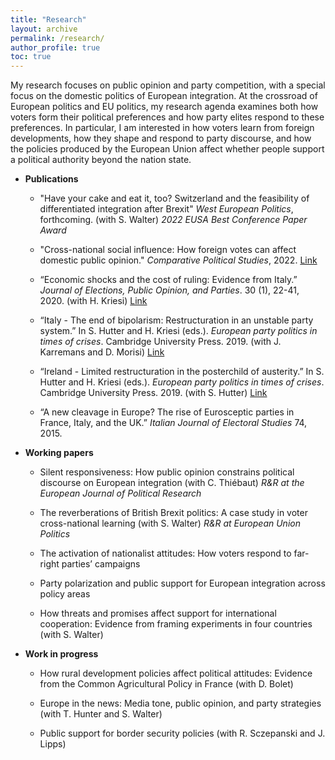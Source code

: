 ```yaml
---
title: "Research"
layout: archive
permalink: /research/
author_profile: true
toc: true
---
```



My research focuses on public opinion and party competition, with a special focus on the domestic politics of European integration. At the crossroad of European politics and EU politics, my research agenda examines both how voters form their political preferences and how party elites respond to these preferences. In particular, I am interested in how voters learn from foreign developments, how they shape and respond to party discourse, and how the policies produced by the European Union affect whether people support a political authority beyond the nation state.



- **Publications**
	- "Have your cake and eat it, too? Switzerland and the feasibility of differentiated integration after Brexit" <em>West European Politics</em>, forthcoming. (with S. Walter) 
	<em>2022 EUSA Best Conference Paper Award</em>

    - "Cross-national social influence: How foreign votes can affect domestic public opinion." <em>Comparative Political Studies</em>, 2022. <a href="https://journals.sagepub.com/doi/full/10.1177/00104140221088846">Link</a>

	- “Economic shocks and the cost of ruling: Evidence from Italy.” <em>Journal of Elections, Public Opinion, and Parties</em>. 30 (1), 22-41, 2020. (with H. Kriesi) <a href="https://www.tandfonline.com/doi/full/10.1080/17457289.2019.1571496">Link</a>

	- “Italy - The end of bipolarism: Restructuration in an unstable party system.” In S. Hutter and H. Kriesi (eds.). <em>European party politics in times of crises</em>. Cambridge University Press. 2019. (with J. Karremans and D. Morisi) <a href="https://www.cambridge.org/core/books/european-party-politics-in-times-of-crisis/italy-the-end-of-bipolarism-restructuration-in-an-unstable-party-system/23471B3E30ED5B76FBDC6A1A08FBCEE8">Link</a> 

	- “Ireland - Limited restructuration in the posterchild of austerity.” In S. Hutter and H. Kriesi (eds.). <em>European party politics in times of crises</em>. Cambridge University Press. 2019. (with S. Hutter) <a href="https://www.cambridge.org/core/books/european-party-politics-in-times-of-crisis/ireland-limited-restructuration-in-the-poster-child-of-austerity/50B07F6AEB93C93A19E21795AB19E19C">Link</a>

	- “A new cleavage in Europe? The rise of Eurosceptic parties in France, Italy, and the UK.” <em>Italian Journal of Electoral Studies</em> 74, 2015. 


- **Working papers**
    
    
	- Silent responsiveness: How public opinion constrains political discourse on European integration (with C. Thiébaut) <em>R&R at the European Journal of Political Research</em>

	- The reverberations of British Brexit politics: A case study in voter cross-national learning (with S. Walter) <em>R&R at European Union Politics</em>

	- The activation of nationalist attitudes: How voters respond to far-right parties’ campaigns

    - Party polarization and public support for European integration across policy areas

    - How threats and promises affect support for international cooperation: Evidence from framing experiments in four countries (with S. Walter)



- **Work in progress**
    
	- How rural development policies affect political attitudes: Evidence from the Common Agricultural Policy in France (with D. Bolet)

	- Europe in the news: Media tone, public opinion, and party strategies (with T. Hunter and S. Walter)

	- Public support for border security policies (with R. Sczepanski and J. Lipps)
